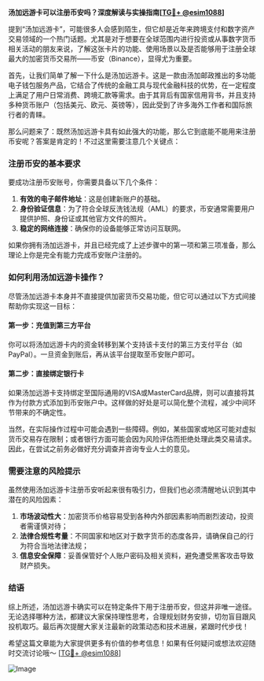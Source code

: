 **汤加远游卡可以注册币安吗？深度解读与实操指南[[TG💪+ @esim1088](https://t.me/s/esim1088)]**

提到“汤加远游卡”，可能很多人会感到陌生，但它却是近年来跨境支付和数字资产交易领域的一个热门话题。尤其是对于想要在全球范围内进行投资或从事数字货币相关活动的朋友来说，了解这张卡片的功能、使用场景以及是否能够用于注册全球最大的加密货币交易所——币安（Binance），显得尤为重要。

首先，让我们简单了解一下什么是汤加远游卡。这是一款由汤加邮政推出的多功能电子钱包服务产品，它结合了传统的金融工具与现代金融科技的优势，在一定程度上满足了用户日常消费、跨境汇款等需求。由于其背后有国家信用背书，并且支持多种货币账户（包括美元、欧元、英镑等），因此受到了许多海外工作者和国际旅行者的青睐。

那么问题来了：既然汤加远游卡具有如此强大的功能，那么它到底能不能用来注册币安呢？答案是肯定的！不过这里需要注意几个关键点：

### 注册币安的基本要求

要成功注册币安账号，你需要具备以下几个条件：
1. **有效的电子邮件地址**：这是创建新账户的基础。
2. **身份验证信息**：为了符合全球反洗钱法规（AML）的要求，币安通常需要用户提供护照、身份证或其他官方文件的照片。
3. **稳定的网络连接**：确保你的设备能够正常访问互联网。

如果你拥有汤加远游卡，并且已经完成了上述步骤中的第一项和第三项准备，那么理论上你是完全有能力完成币安账户注册的。

### 如何利用汤加远游卡操作？

尽管汤加远游卡本身并不直接提供加密货币交易功能，但它可以通过以下方式间接帮助你实现这一目标：

#### 第一步：充值到第三方平台
你可以将汤加远游卡内的资金转移到某个支持该卡支付的第三方支付平台（如PayPal）。一旦资金到账后，再从该平台提取至币安账户即可。

#### 第二步：直接绑定银行卡
如果汤加远游卡支持绑定至国际通用的VISA或MasterCard品牌，则可以直接将其作为付款方式添加到币安账户中。这样做的好处是可以简化整个流程，减少中间环节带来的不确定性。

当然，在实际操作过程中可能会遇到一些障碍。例如，某些国家或地区可能对虚拟货币交易存在限制；或者银行方面可能会因为风险评估而拒绝处理此类交易请求。因此，在尝试之前务必做好充分调查并咨询专业人士的意见。

### 需要注意的风险提示

虽然使用汤加远游卡注册币安听起来很有吸引力，但我们也必须清醒地认识到其中潜在的风险因素：

1. **市场波动性大**：加密货币价格容易受到各种内外部因素影响而剧烈波动，投资者需谨慎对待；
2. **法律合规性考量**：不同国家和地区对于数字货币的态度各异，请确保自己的行为符合当地法律法规；
3. **信息安全保障**：妥善保管好个人账户密码及相关资料，避免遭受黑客攻击导致财产损失。

### 结语

综上所述，汤加远游卡确实可以在特定条件下用于注册币安，但这并非唯一途径。无论选择哪种方法，都建议大家保持理性思考，合理规划财务安排，切勿盲目跟风投机取巧。最后再次提醒大家关注最新的政策动态和技术进展，紧跟时代步伐！

希望这篇文章能为大家提供更多有价值的参考信息！如果有任何疑问或想法欢迎随时交流讨论哦～ [[TG💪+ @esim1088](https://t.me/s/esim1088)]  

![Image](https://i.postimg.cc/4NQfJmqS/Snipaste-2025-05-13-00-14-12.png)